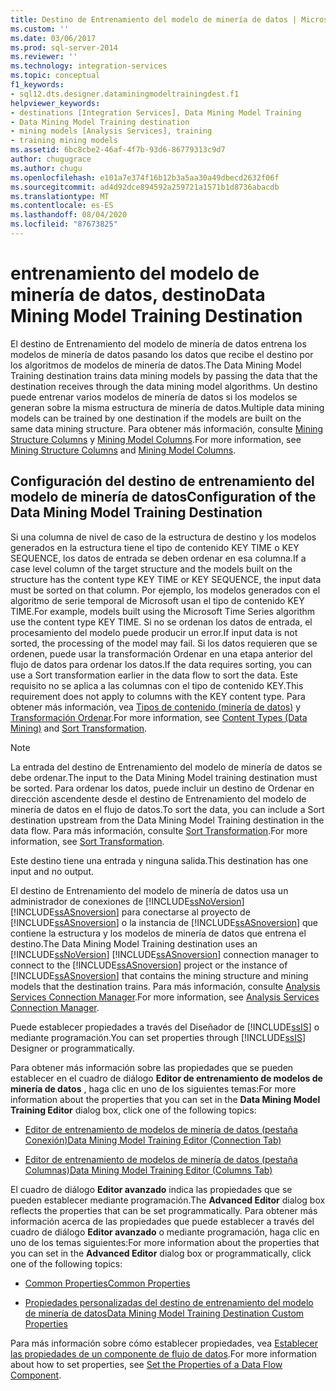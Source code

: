```yaml
---
title: Destino de Entrenamiento del modelo de minería de datos | Microsoft Docs
ms.custom: ''
ms.date: 03/06/2017
ms.prod: sql-server-2014
ms.reviewer: ''
ms.technology: integration-services
ms.topic: conceptual
f1_keywords:
- sql12.dts.designer.dataminingmodeltrainingdest.f1
helpviewer_keywords:
- destinations [Integration Services], Data Mining Model Training
- Data Mining Model Training destination
- mining models [Analysis Services], training
- training mining models
ms.assetid: 6bc8cbe2-46af-4f7b-93d6-86779313c9d7
author: chugugrace
ms.author: chugu
ms.openlocfilehash: e101a7e374f16b12b3a5aa30a49dbecd2632f06f
ms.sourcegitcommit: ad4d92dce894592a259721a1571b1d8736abacdb
ms.translationtype: MT
ms.contentlocale: es-ES
ms.lasthandoff: 08/04/2020
ms.locfileid: "87673825"
---
```

# <a name="data-mining-model-training-destination"></a><span data-ttu-id="b37d2-102">entrenamiento del modelo de minería de datos, destino</span><span class="sxs-lookup"><span data-stu-id="b37d2-102">Data Mining Model Training Destination</span></span>
  <span data-ttu-id="b37d2-103">El destino de Entrenamiento del modelo de minería de datos entrena los modelos de minería de datos pasando los datos que recibe el destino por los algoritmos de modelos de minería de datos.</span><span class="sxs-lookup"><span data-stu-id="b37d2-103">The Data Mining Model Training destination trains data mining models by passing the data that the destination receives through the data mining model algorithms.</span></span> <span data-ttu-id="b37d2-104">Un destino puede entrenar varios modelos de minería de datos si los modelos se generan sobre la misma estructura de minería de datos.</span><span class="sxs-lookup"><span data-stu-id="b37d2-104">Multiple data mining models can be trained by one destination if the models are built on the same data mining structure.</span></span> <span data-ttu-id="b37d2-105">Para obtener más información, consulte [Mining Structure Columns](https://docs.microsoft.com/analysis-services/data-mining/mining-structure-columns) y [Mining Model Columns](https://docs.microsoft.com/analysis-services/data-mining/mining-model-columns).</span><span class="sxs-lookup"><span data-stu-id="b37d2-105">For more information, see [Mining Structure Columns](https://docs.microsoft.com/analysis-services/data-mining/mining-structure-columns) and [Mining Model Columns](https://docs.microsoft.com/analysis-services/data-mining/mining-model-columns).</span></span>  
  
## <a name="configuration-of-the-data-mining-model-training-destination"></a><span data-ttu-id="b37d2-106">Configuración del destino de entrenamiento del modelo de minería de datos</span><span class="sxs-lookup"><span data-stu-id="b37d2-106">Configuration of the Data Mining Model Training Destination</span></span>  
 <span data-ttu-id="b37d2-107">Si una columna de nivel de caso de la estructura de destino y los modelos generados en la estructura tiene el tipo de contenido KEY TIME o KEY SEQUENCE, los datos de entrada se deben ordenar en esa columna.</span><span class="sxs-lookup"><span data-stu-id="b37d2-107">If a case level column of the target structure and the models built on the structure has the content type KEY TIME or KEY SEQUENCE, the input data must be sorted on that column.</span></span> <span data-ttu-id="b37d2-108">Por ejemplo, los modelos generados con el algoritmo de serie temporal de Microsoft usan el tipo de contenido KEY TIME.</span><span class="sxs-lookup"><span data-stu-id="b37d2-108">For example, models built using the Microsoft Time Series algorithm use the content type KEY TIME.</span></span> <span data-ttu-id="b37d2-109">Si no se ordenan los datos de entrada, el procesamiento del modelo puede producir un error.</span><span class="sxs-lookup"><span data-stu-id="b37d2-109">If input data is not sorted, the processing of the model may fail.</span></span> <span data-ttu-id="b37d2-110">Si los datos requieren que se ordenen, puede usar la transformación Ordenar en una etapa anterior del flujo de datos para ordenar los datos.</span><span class="sxs-lookup"><span data-stu-id="b37d2-110">If the data requires sorting, you can use a Sort transformation earlier in the data flow to sort the data.</span></span> <span data-ttu-id="b37d2-111">Este requisito no se aplica a las columnas con el tipo de contenido KEY.</span><span class="sxs-lookup"><span data-stu-id="b37d2-111">This requirement does not apply to columns with the KEY content type.</span></span> <span data-ttu-id="b37d2-112">Para obtener más información, vea [Tipos de contenido &#40;minería de datos&#41;](https://docs.microsoft.com/analysis-services/data-mining/content-types-data-mining) y [Transformación Ordenar](transformations/sort-transformation.md).</span><span class="sxs-lookup"><span data-stu-id="b37d2-112">For more information, see [Content Types &#40;Data Mining&#41;](https://docs.microsoft.com/analysis-services/data-mining/content-types-data-mining) and [Sort Transformation](transformations/sort-transformation.md).</span></span>  
  
> [!NOTE]  
>  <span data-ttu-id="b37d2-113">La entrada del destino de Entrenamiento del modelo de minería de datos se debe ordenar.</span><span class="sxs-lookup"><span data-stu-id="b37d2-113">The input to the Data Mining Model training destination must be sorted.</span></span> <span data-ttu-id="b37d2-114">Para ordenar los datos, puede incluir un destino de Ordenar en dirección ascendente desde el destino de Entrenamiento del modelo de minería de datos en el flujo de datos.</span><span class="sxs-lookup"><span data-stu-id="b37d2-114">To sort the data, you can include a Sort destination upstream from the Data Mining Model Training destination in the data flow.</span></span> <span data-ttu-id="b37d2-115">Para más información, consulte [Sort Transformation](transformations/sort-transformation.md).</span><span class="sxs-lookup"><span data-stu-id="b37d2-115">For more information, see [Sort Transformation](transformations/sort-transformation.md).</span></span>  
  
 <span data-ttu-id="b37d2-116">Este destino tiene una entrada y ninguna salida.</span><span class="sxs-lookup"><span data-stu-id="b37d2-116">This destination has one input and no output.</span></span>  
  
 <span data-ttu-id="b37d2-117">El destino de Entrenamiento del modelo de minería de datos usa un administrador de conexiones de [!INCLUDE[ssNoVersion](../../includes/ssnoversion-md.md)] [!INCLUDE[ssASnoversion](../../includes/ssasnoversion-md.md)] para conectarse al proyecto de [!INCLUDE[ssASnoversion](../../includes/ssasnoversion-md.md)] o la instancia de [!INCLUDE[ssASnoversion](../../includes/ssasnoversion-md.md)] que contiene la estructura y los modelos de minería de datos que entrena el destino.</span><span class="sxs-lookup"><span data-stu-id="b37d2-117">The Data Mining Model Training destination uses an [!INCLUDE[ssNoVersion](../../includes/ssnoversion-md.md)] [!INCLUDE[ssASnoversion](../../includes/ssasnoversion-md.md)] connection manager to connect to the [!INCLUDE[ssASnoversion](../../includes/ssasnoversion-md.md)] project or the instance of [!INCLUDE[ssASnoversion](../../includes/ssasnoversion-md.md)] that contains the mining structure and mining models that the destination trains.</span></span> <span data-ttu-id="b37d2-118">Para más información, consulte [Analysis Services Connection Manager](../connection-manager/analysis-services-connection-manager.md).</span><span class="sxs-lookup"><span data-stu-id="b37d2-118">For more information, see [Analysis Services Connection Manager](../connection-manager/analysis-services-connection-manager.md).</span></span>  
  
 <span data-ttu-id="b37d2-119">Puede establecer propiedades a través del Diseñador de [!INCLUDE[ssIS](../../includes/ssis-md.md)] o mediante programación.</span><span class="sxs-lookup"><span data-stu-id="b37d2-119">You can set properties through [!INCLUDE[ssIS](../../includes/ssis-md.md)] Designer or programmatically.</span></span>  
  
 <span data-ttu-id="b37d2-120">Para obtener más información sobre las propiedades que se pueden establecer en el cuadro de diálogo **Editor de entrenamiento de modelos de minería de datos** , haga clic en uno de los siguientes temas:</span><span class="sxs-lookup"><span data-stu-id="b37d2-120">For more information about the properties that you can set in the **Data Mining Model Training Editor** dialog box, click one of the following topics:</span></span>  
  
-   [<span data-ttu-id="b37d2-121">Editor de entrenamiento de modelos de minería de datos &#40;pestaña Conexión&#41;</span><span class="sxs-lookup"><span data-stu-id="b37d2-121">Data Mining Model Training Editor &#40;Connection Tab&#41;</span></span>](../data-mining-model-training-editor-connection-tab.md)  
  
-   [<span data-ttu-id="b37d2-122">Editor de entrenamiento de modelos de minería de datos &#40;pestaña Columnas&#41;</span><span class="sxs-lookup"><span data-stu-id="b37d2-122">Data Mining Model Training Editor &#40;Columns Tab&#41;</span></span>](../data-mining-model-training-editor-columns-tab.md)  
  
 <span data-ttu-id="b37d2-123">El cuadro de diálogo **Editor avanzado** indica las propiedades que se pueden establecer mediante programación.</span><span class="sxs-lookup"><span data-stu-id="b37d2-123">The **Advanced Editor** dialog box reflects the properties that can be set programmatically.</span></span> <span data-ttu-id="b37d2-124">Para obtener más información acerca de las propiedades que puede establecer a través del cuadro de diálogo **Editor avanzado** o mediante programación, haga clic en uno de los temas siguientes:</span><span class="sxs-lookup"><span data-stu-id="b37d2-124">For more information about the properties that you can set in the **Advanced Editor** dialog box or programmatically, click one of the following topics:</span></span>  
  
-   [<span data-ttu-id="b37d2-125">Common Properties</span><span class="sxs-lookup"><span data-stu-id="b37d2-125">Common Properties</span></span>](../common-properties.md)  
  
-   [<span data-ttu-id="b37d2-126">Propiedades personalizadas del destino de entrenamiento del modelo de minería de datos</span><span class="sxs-lookup"><span data-stu-id="b37d2-126">Data Mining Model Training Destination Custom Properties</span></span>](data-mining-model-training-destination-custom-properties.md)  
  
 <span data-ttu-id="b37d2-127">Para más información sobre cómo establecer propiedades, vea [Establecer las propiedades de un componente de flujo de datos](set-the-properties-of-a-data-flow-component.md).</span><span class="sxs-lookup"><span data-stu-id="b37d2-127">For more information about how to set properties, see [Set the Properties of a Data Flow Component](set-the-properties-of-a-data-flow-component.md).</span></span>  
  
  
